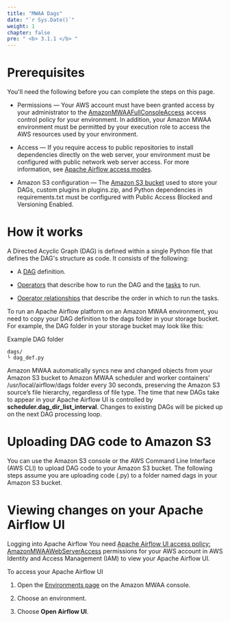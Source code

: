```yaml
---
title: "MWAA Dags"
date: "`r Sys.Date()`"
weight: 1
chapter: false
pre: " <b> 3.1.1 </b> "
---
```


# Prerequisites

You'll need the following before you can complete the steps on this page.

* Permissions — Your AWS account must have been granted access by your administrator to
  the [AmazonMWAAFullConsoleAccess](https://docs.aws.amazon.com/mwaa/latest/userguide/access-policies.html#console-full-access)
  access control policy for your environment. In addition, your Amazon MWAA environment must be permitted by your
  execution role to access the AWS resources used by your environment.

* Access — If you require access to public repositories to install dependencies directly on the web server, your
  environment must be configured with public network web server access. For more information, see [Apache Airflow access
  modes](https://docs.aws.amazon.com/mwaa/latest/userguide/configuring-networking.html).

* Amazon S3 configuration —
  The [Amazon S3 bucket](https://docs.aws.amazon.com/mwaa/latest/userguide/mwaa-s3-bucket.html) used to store your DAGs,
  custom plugins in plugins.zip, and Python
  dependencies in requirements.txt must be configured with Public Access Blocked and Versioning Enabled.

# How it works

A Directed Acyclic Graph (DAG) is defined within a single Python file that defines the DAG's structure as code. It
consists of the following:

* A [DAG](https://airflow.apache.org/docs/apache-airflow/stable/core-concepts/index.html) definition.

* [Operators](https://airflow.apache.org/docs/apache-airflow/stable/core-concepts/index.html) that describe how to run
  the DAG and the [tasks](https://airflow.apache.org/docs/apache-airflow/stable/core-concepts/index.html) to run.

* [Operator relationships](https://airflow.apache.org/docs/apache-airflow/stable/core-concepts/index.html) that describe
  the order in which to run the tasks.

To run an Apache Airflow platform on an Amazon MWAA environment, you need to copy your DAG definition to the dags folder
in your storage bucket. For example, the DAG folder in your storage bucket may look like this:

Example DAG folder

```
dags/
└ dag_def.py
```

Amazon MWAA automatically syncs new and changed objects from your Amazon S3 bucket to Amazon MWAA scheduler and worker
containers’ /usr/local/airflow/dags folder every 30 seconds, preserving the Amazon S3 source’s file hierarchy,
regardless of file type. The time that new DAGs take to appear in your Apache Airflow UI is controlled by
**scheduler.dag_dir_list_interval**. Changes to existing DAGs will be picked up on the next DAG processing loop.

# Uploading DAG code to Amazon S3

You can use the Amazon S3 console or the AWS Command Line Interface (AWS CLI) to upload DAG code to your Amazon S3
bucket. The following steps assume you are uploading code (.py) to a folder named dags in your Amazon S3 bucket.

# Viewing changes on your Apache Airflow UI

Logging into Apache Airflow
You
need [Apache Airflow UI access policy: AmazonMWAAWebServerAccess](https://docs.aws.amazon.com/mwaa/latest/userguide/access-policies.html#web-ui-access)
permissions for your AWS account in AWS Identity
and
Access Management (IAM) to view your Apache Airflow UI.

To access your Apache Airflow UI

1. Open the [Environments page](https://us-east-1.console.aws.amazon.com/mwaa/home?region=us-east-1#environments) on the
   Amazon MWAA console.

2. Choose an environment.

3. Choose **Open Airflow UI**.